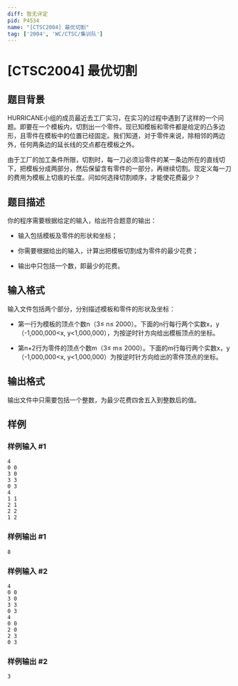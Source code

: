 ```yaml
---
diff: 暂无评定
pid: P4534
name: "[CTSC2004] 最优切割"
tag: ['2004', 'WC/CTSC/集训队']
---
```

# [CTSC2004] 最优切割
## 题目背景

HURRICANE小组的成员最近去工厂实习，在实习的过程中遇到了这样的一个问题。即要在一个模板内，切割出一个零件。现已知模板和零件都是给定的凸多边形，且零件在模板中的位置已经固定。我们知道，对于零件来说，除相邻的两边外，任何两条边的延长线的交点都在模板之外。

由于工厂的加工条件所限，切割时，每一刀必须沿零件的某一条边所在的直线切下，把模板分成两部分，然后保留含有零件的一部分，再继续切割。现定义每一刀的费用为模板上切痕的长度。问如何选择切割顺序，才能使花费最少？
## 题目描述

你的程序需要根据给定的输入，给出符合题意的输出：

- 输入包括模板及零件的形状和坐标；

- 你需要根据给出的输入，计算出把模板切割成为零件的最少花费；

- 输出中只包括一个数，即最少的花费。
## 输入格式

输入文件包括两个部分，分别描述模板和零件的形状及坐标：

- 第一行为模板的顶点个数n（3≤ n≤ 2000）。下面的n行每行两个实数x，y（-1,000,000<x, y<1,000,000），为按逆时针方向给出模板顶点的坐标。

- 第n+2行为零件的顶点个数m（3≤ m≤ 2000）。下面的m行每行两个实数x，y（-1,000,000<x, y<1,000,000）为按逆时针方向给出的零件顶点的坐标。
## 输出格式

输出文件中只需要包括一个整数，为最少花费四舍五入到整数后的值。
## 样例

### 样例输入 #1
```
4
0 0
3 0
3 3
0 3
4
1 1
2 1
2 2
1 2
```
### 样例输出 #1
```
8
```
### 样例输入 #2
```
4
0 0
3 0
3 3
0 3
4
0 0
2 0
2 3
0 3
```
### 样例输出 #2
```
3
```
